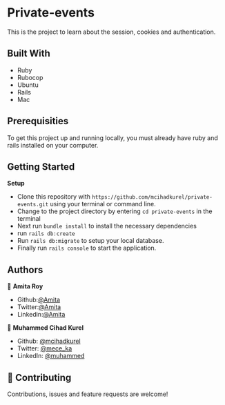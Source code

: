 # Private-events

This is the project to learn about the session, cookies and authentication.

## Built With

- Ruby
- Rubocop
- Ubuntu
- Rails
- Mac

## Prerequisities

To get this project up and running locally, you must already have ruby and rails installed on your computer.

## Getting Started

**Setup**

- Clone this repository with `https://github.com/mcihadkurel/private-events.git` using your terminal or command line.<br>
- Change to the project directory by entering `cd private-events` in the terminal<br>
- Next run `bundle install` to install the necessary dependencies<br>
- run `rails db:create`
- Run `rails db:migrate` to setup your local database.<br>
- Finally run `rails console` to start the application.<br>

## Authors

👤 **Amita Roy**

- Github:[@Amita](https://github.com/Amita-Roy)
- Twitter:[@Amita](https://twitter.com/AmitaRoy14)
- Linkedin:[@Amita](https://www.linkedin.com/in/amita-roy-3b823b68/)

👤 **Muhammed Cihad Kurel**

- Github: [@mcihadkurel](https://github.com/mcihadkurel)
- Twitter: [@mece_ka](https://twitter.com/mece_ka)
- LinkedIn: [@muhammed](https://www.linkedin.com/in/muhammed-cihad-8187581a8/)

## 🤝 Contributing

Contributions, issues and feature requests are welcome!
